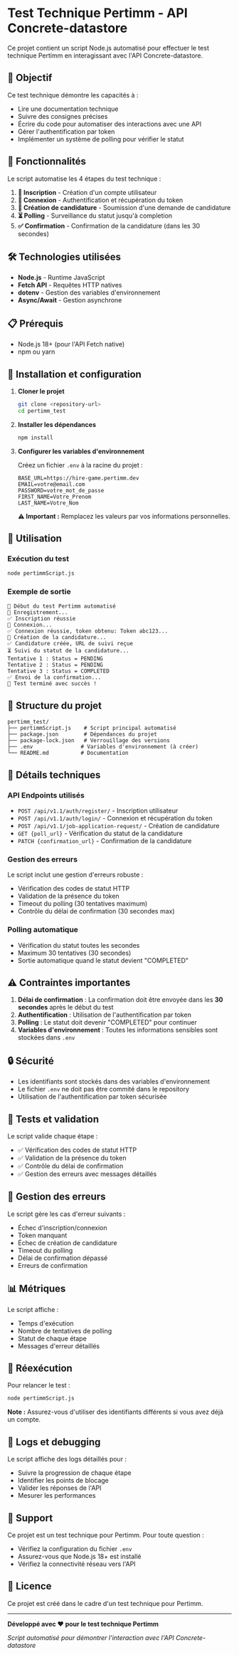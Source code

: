 # Test Technique Pertimm - API Concrete-datastore

Ce projet contient un script Node.js automatisé pour effectuer le test technique Pertimm en interagissant avec l'API Concrete-datastore.

## 🎯 Objectif

Ce test technique démontre les capacités à :
- Lire une documentation technique
- Suivre des consignes précises
- Écrire du code pour automatiser des interactions avec une API
- Gérer l'authentification par token
- Implémenter un système de polling pour vérifier le statut

## 🚀 Fonctionnalités

Le script automatise les 4 étapes du test technique :

1. **🔑 Inscription** - Création d'un compte utilisateur
2. **🔐 Connexion** - Authentification et récupération du token
3. **📝 Création de candidature** - Soumission d'une demande de candidature
4. **⏳ Polling** - Surveillance du statut jusqu'à completion
5. **✅ Confirmation** - Confirmation de la candidature (dans les 30 secondes)

## 🛠️ Technologies utilisées

- **Node.js** - Runtime JavaScript
- **Fetch API** - Requêtes HTTP natives
- **dotenv** - Gestion des variables d'environnement
- **Async/Await** - Gestion asynchrone

## 📋 Prérequis

- Node.js 18+ (pour l'API Fetch native)
- npm ou yarn

## 🚀 Installation et configuration

1. **Cloner le projet**
   ```bash
   git clone <repository-url>
   cd pertimm_test
   ```

2. **Installer les dépendances**
   ```bash
   npm install
   ```

3. **Configurer les variables d'environnement**
   
   Créez un fichier `.env` à la racine du projet :
   ```env
   BASE_URL=https://hire-game.pertimm.dev
   EMAIL=votre@email.com
   PASSWORD=votre_mot_de_passe
   FIRST_NAME=Votre_Prenom
   LAST_NAME=Votre_Nom
   ```

   **⚠️ Important :** Remplacez les valeurs par vos informations personnelles.

## 🎯 Utilisation

### Exécution du test

```bash
node pertimmScript.js
```

### Exemple de sortie

```
🚀 Début du test Pertimm automatisé
🔑 Enregistrement...
✅ Inscription réussie
🔐 Connexion...
✅ Connexion réussie, token obtenu: Token abc123...
📝 Création de la candidature...
✅ Candidature créée, URL de suivi reçue
⏳ Suivi du statut de la candidature...
Tentative 1 : Status = PENDING
Tentative 2 : Status = PENDING
Tentative 3 : Status = COMPLETED
✅ Envoi de la confirmation...
🎉 Test terminé avec succès !
```

## 📁 Structure du projet

```
pertimm_test/
├── pertimmScript.js    # Script principal automatisé
├── package.json        # Dépendances du projet
├── package-lock.json   # Verrouillage des versions
├── .env               # Variables d'environnement (à créer)
└── README.md          # Documentation
```

## 🔧 Détails techniques

### API Endpoints utilisés

- `POST /api/v1.1/auth/register/` - Inscription utilisateur
- `POST /api/v1.1/auth/login/` - Connexion et récupération du token
- `POST /api/v1.1/job-application-request/` - Création de candidature
- `GET {poll_url}` - Vérification du statut de la candidature
- `PATCH {confirmation_url}` - Confirmation de la candidature

### Gestion des erreurs

Le script inclut une gestion d'erreurs robuste :
- Vérification des codes de statut HTTP
- Validation de la présence du token
- Timeout du polling (30 tentatives maximum)
- Contrôle du délai de confirmation (30 secondes max)

### Polling automatique

- Vérification du statut toutes les secondes
- Maximum 30 tentatives (30 secondes)
- Sortie automatique quand le statut devient "COMPLETED"

## ⚠️ Contraintes importantes

1. **Délai de confirmation** : La confirmation doit être envoyée dans les **30 secondes** après le début du test
2. **Authentification** : Utilisation de l'authentification par token
3. **Polling** : Le statut doit devenir "COMPLETED" pour continuer
4. **Variables d'environnement** : Toutes les informations sensibles sont stockées dans `.env`

## 🔒 Sécurité

- Les identifiants sont stockés dans des variables d'environnement
- Le fichier `.env` ne doit pas être commité dans le repository
- Utilisation de l'authentification par token sécurisée

## 🧪 Tests et validation

Le script valide chaque étape :
- ✅ Vérification des codes de statut HTTP
- ✅ Validation de la présence du token
- ✅ Contrôle du délai de confirmation
- ✅ Gestion des erreurs avec messages détaillés

## 🚨 Gestion des erreurs

Le script gère les cas d'erreur suivants :
- Échec d'inscription/connexion
- Token manquant
- Échec de création de candidature
- Timeout du polling
- Délai de confirmation dépassé
- Erreurs de confirmation

## 📊 Métriques

Le script affiche :
- Temps d'exécution
- Nombre de tentatives de polling
- Statut de chaque étape
- Messages d'erreur détaillés

## 🔄 Réexécution

Pour relancer le test :
```bash
node pertimmScript.js
```

**Note :** Assurez-vous d'utiliser des identifiants différents si vous avez déjà un compte.

## 📝 Logs et debugging

Le script affiche des logs détaillés pour :
- Suivre la progression de chaque étape
- Identifier les points de blocage
- Valider les réponses de l'API
- Mesurer les performances

## 🤝 Support

Ce projet est un test technique pour Pertimm. Pour toute question :
- Vérifiez la configuration du fichier `.env`
- Assurez-vous que Node.js 18+ est installé
- Vérifiez la connectivité réseau vers l'API

## 📄 Licence

Ce projet est créé dans le cadre d'un test technique pour Pertimm.

---

**Développé avec ❤️ pour le test technique Pertimm**

*Script automatisé pour démontrer l'interaction avec l'API Concrete-datastore* 